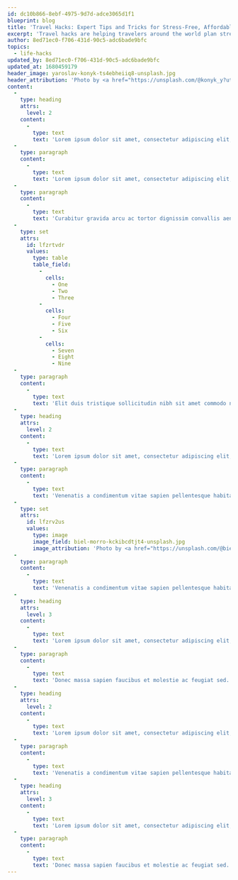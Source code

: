 ```yaml
---
id: dc10b866-8ebf-4975-9d7d-adce3065d1f1
blueprint: blog
title: 'Travel Hacks: Expert Tips and Tricks for Stress-Free, Affordable Adventures'
excerpt: 'Travel hacks are helping travelers around the world plan stress-free, affordable adventures, with a range of insider tips and tricks for maximizing your time, budget, and enjoyment. From budget airline hacks and hotel booking strategies to packing lists and local food recommendations, these hacks are a valuable resource for any aspiring adventurer.'
author: 8ed71ec0-f706-431d-90c5-adc6bade9bfc
topics:
  - life-hacks
updated_by: 8ed71ec0-f706-431d-90c5-adc6bade9bfc
updated_at: 1680459179
header_image: yaroslav-konyk-ts4ebheiiq8-unsplash.jpg
header_attribution: 'Photo by <a href="https://unsplash.com/@konyk_y?utm_source=unsplash&utm_medium=referral&utm_content=creditCopyText">Yaroslav Konyk</a> on <a href="https://unsplash.com/photos/TS4eBHeIIq8?utm_source=unsplash&utm_medium=referral&utm_content=creditCopyText">Unsplash</a>'
content:
  -
    type: heading
    attrs:
      level: 2
    content:
      -
        type: text
        text: 'Lorem ipsum dolor sit amet, consectetur adipiscing elit, sed do eiusmod tem'
  -
    type: paragraph
    content:
      -
        type: text
        text: 'Lorem ipsum dolor sit amet, consectetur adipiscing elit, sed do eiusmod tempor incididunt ut labore et dolore magna aliqua. Amet commodo nulla facilisi nullam vehicula. Molestie nunc non blandit massa enim. Ut etiam sit amet nisl purus in mollis. Urna duis convallis convallis tellus id interdum. Eu volutpat odio facilisis mauris sit amet massa vitae. Egestas fringilla phasellus faucibus scelerisque eleifend donec. Vitae auctor eu augue ut lectus arcu. Placerat in egestas erat imperdiet sed euismod nisi porta. Amet venenatis urna cursus eget nunc scelerisque viverra. Risus sed vulputate odio ut enim blandit volutpat.'
  -
    type: paragraph
    content:
      -
        type: text
        text: 'Curabitur gravida arcu ac tortor dignissim convallis aenean et. Urna neque viverra justo nec ultrices dui sapien eget. Duis ut diam quam nulla porttitor. Bibendum at varius vel pharetra vel turpis nunc eget lorem. Sed tempus urna et pharetra pharetra massa massa ultricies. Volutpat sed cras ornare arcu dui vivamus. Amet risus nullam eget felis. Tellus orci ac auctor augue mauris augue neque. Ut ornare lectus sit amet est placerat in egestas. Duis ut diam quam nulla. Sem fringilla ut morbi tincidunt. Lacus vestibulum sed arcu non odio. Eget nunc scelerisque viverra mauris in aliquam sem fringilla. Nec feugiat in fermentum posuere urna nec tincidunt praesent. Scelerisque in dictum non consectetur a erat nam. Ornare suspendisse sed nisi lacus sed viverra tellus in hac. Viverra vitae congue eu consequat ac felis donec. Purus faucibus ornare suspendisse sed nisi lacus sed viverra tellus.'
  -
    type: set
    attrs:
      id: lfzrtvdr
      values:
        type: table
        table_field:
          -
            cells:
              - One
              - Two
              - Three
          -
            cells:
              - Four
              - Five
              - Six
          -
            cells:
              - Seven
              - Eight
              - Nine
  -
    type: paragraph
    content:
      -
        type: text
        text: 'Elit duis tristique sollicitudin nibh sit amet commodo nulla facilisi. Bibendum est ultricies integer quis auctor elit sed. Lacus viverra vitae congue eu consequat ac felis donec. Sollicitudin aliquam ultrices sagittis orci a scelerisque. Sed euismod nisi porta lorem. Blandit massa enim nec dui nunc mattis enim ut tellus. Vestibulum rhoncus est pellentesque elit ullamcorper dignissim cras tincidunt. Egestas integer eget aliquet nibh praesent tristique. Malesuada fames ac turpis egestas sed tempus urna et. Eget aliquet nibh praesent tristique magna sit. Nisl rhoncus mattis rhoncus urna neque. Dui nunc mattis enim ut. Diam in arcu cursus euismod quis viverra nibh cras pulvinar. Sit amet consectetur adipiscing elit pellentesque habitant morbi tristique. Enim eu turpis egestas pretium aenean. Enim eu turpis egestas pretium aenean pharetra magna ac placerat. Erat nam at lectus urna. Feugiat in ante metus dictum at tempor commodo ullamcorper. In hendrerit gravida rutrum quisque.'
  -
    type: heading
    attrs:
      level: 2
    content:
      -
        type: text
        text: 'Lorem ipsum dolor sit amet, consectetur adipiscing elit, sed do eiusmod tem'
  -
    type: paragraph
    content:
      -
        type: text
        text: 'Venenatis a condimentum vitae sapien pellentesque habitant morbi. Cursus vitae congue mauris rhoncus aenean. Arcu dui vivamus arcu felis bibendum ut. Lacus viverra vitae congue eu consequat. Luctus accumsan tortor posuere ac ut consequat semper viverra. Faucibus purus in massa tempor. Ullamcorper velit sed ullamcorper morbi tincidunt ornare massa eget. Fringilla phasellus faucibus scelerisque eleifend donec pretium vulputate sapien nec. Neque viverra justo nec ultrices dui sapien eget mi proin. Tincidunt lobortis feugiat vivamus at. Ipsum faucibus vitae aliquet nec ullamcorper sit. Pellentesque elit eget gravida cum sociis.'
  -
    type: set
    attrs:
      id: lfzrv2us
      values:
        type: image
        image_field: biel-morro-kckibcdtjt4-unsplash.jpg
        image_attribution: 'Photo by <a href="https://unsplash.com/@bielmorro?utm_source=unsplash&utm_medium=referral&utm_content=creditCopyText">Biel Morro</a> on <a href="https://unsplash.com/images/nature/rose?utm_source=unsplash&utm_medium=referral&utm_content=creditCopyText">Unsplash</a>   '
  -
    type: paragraph
    content:
      -
        type: text
        text: 'Venenatis a condimentum vitae sapien pellentesque habitant morbi. Cursus vitae congue mauris rhoncus aenean. Arcu dui vivamus arcu felis bibendum ut. Lacus viverra vitae congue eu consequat. Luctus accumsan tortor posuere ac ut consequat semper viverra. Faucibus purus in massa tempor. Ullamcorper velit sed ullamcorper morbi tincidunt ornare massa eget. Fringilla phasellus faucibus scelerisque eleifend donec pretium vulputate sapien nec. Neque viverra justo nec ultrices dui sapien eget mi proin. Tincidunt lobortis feugiat vivamus at. Ipsum faucibus vitae aliquet nec ullamcorper sit. Pellentesque elit eget gravida cum sociis.'
  -
    type: heading
    attrs:
      level: 3
    content:
      -
        type: text
        text: 'Lorem ipsum dolor sit amet, consectetur adipiscing elit, sed do eiusmod tem'
  -
    type: paragraph
    content:
      -
        type: text
        text: 'Donec massa sapien faucibus et molestie ac feugiat sed. Purus sit amet volutpat consequat. Gravida in fermentum et sollicitudin ac orci. At in tellus integer feugiat scelerisque varius morbi enim nunc. Sollicitudin aliquam ultrices sagittis orci a scelerisque purus semper eget. Morbi tincidunt augue interdum velit euismod in. Amet purus gravida quis blandit turpis. Purus faucibus ornare suspendisse sed nisi lacus sed. Tristique risus nec feugiat in fermentum. Et ligula ullamcorper malesuada proin libero nunc. Augue interdum velit euismod in pellentesque massa placerat. Massa tincidunt nunc pulvinar sapien et ligula. Vel facilisis volutpat est velit. Nulla pellentesque dignissim enim sit.'
  -
    type: heading
    attrs:
      level: 2
    content:
      -
        type: text
        text: 'Lorem ipsum dolor sit amet, consectetur adipiscing elit, sed do eiusmod tem'
  -
    type: paragraph
    content:
      -
        type: text
        text: 'Venenatis a condimentum vitae sapien pellentesque habitant morbi. Cursus vitae congue mauris rhoncus aenean. Arcu dui vivamus arcu felis bibendum ut. Lacus viverra vitae congue eu consequat. Luctus accumsan tortor posuere ac ut consequat semper viverra. Faucibus purus in massa tempor. Ullamcorper velit sed ullamcorper morbi tincidunt ornare massa eget. Fringilla phasellus faucibus scelerisque eleifend donec pretium vulputate sapien nec. Neque viverra justo nec ultrices dui sapien eget mi proin. Tincidunt lobortis feugiat vivamus at. Ipsum faucibus vitae aliquet nec ullamcorper sit. Pellentesque elit eget gravida cum sociis.'
  -
    type: heading
    attrs:
      level: 3
    content:
      -
        type: text
        text: 'Lorem ipsum dolor sit amet, consectetur adipiscing elit, sed do eiusmod tem'
  -
    type: paragraph
    content:
      -
        type: text
        text: 'Donec massa sapien faucibus et molestie ac feugiat sed. Purus sit amet volutpat consequat. Gravida in fermentum et sollicitudin ac orci. At in tellus integer feugiat scelerisque varius morbi enim nunc. Sollicitudin aliquam ultrices sagittis orci a scelerisque purus semper eget. Morbi tincidunt augue interdum velit euismod in. Amet purus gravida quis blandit turpis. Purus faucibus ornare suspendisse sed nisi lacus sed. Tristique risus nec feugiat in fermentum. Et ligula ullamcorper malesuada proin libero nunc. Augue interdum velit euismod in pellentesque massa placerat. Massa tincidunt nunc pulvinar sapien et ligula. Vel facilisis volutpat est velit. Nulla pellentesque dignissim enim sit.'
---
```

